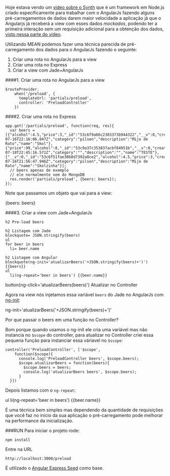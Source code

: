 Hoje estava vendo um [vídeo sobre o Synth](https://www.youtube.com/watch?v=MSH9yB9y4ZA) que é um framework em Node.js criado especificamente para trabalhar com o AngularJs fazendo alguns pré-carregamentos de dados darem maior velocidade a aplicação já que o Angularjs já receberá a view com esses dados *mockados*, podendo ter a primeira interação sem um requisição adicional para a obtenção dos dados, [visto nessa parte do vídeo](http://youtu.be/MSH9yB9y4ZA?t=8m41s).

Utilizando MEAN podemos fazer uma técnica parecida de pré-carregamento dos dados para o AngularJs fazendo o seguinte:

1. Criar uma rota no AngularJs para a view
2. Criar uma rota no Express
3. Criar a view com Jade+AngularJs

####1. Criar uma rota no AngularJs para a view


    $routeProvider.
        when('/preload', {
          templateUrl: 'partials/preload',
          controller: 'PreloadController'
        })
        
####2. Criar uma rota no Express

    app.get('/partials/preload', function(req, res){
      var beers = [{"alcohol":4.5,"price":3,"_id":"53c6f9a66c2303373b944322","__v":0,"created":"2014-07-16T22:16:06.847Z","category":"pilsen","description":"Mijo de Rato","name":"Skol"},{"price":99,"alcohol":8,"_id":"53c9a37c353837acbf84951b","__v":0,"created":"2014-07-18T22:45:16.571Z","category":"","description":"","name":"TESTE"},{"__v":0,"_id":"53c6f51fae30b8d7392a8ce2","alcohol":4.5,"price":3,"created":"2014-07-16T21:56:47.946Z","category":"pilsen","description":"Mijo de Rato","name":"Skolzinha"}];
      // beers apenas de exemplo
      // ele normalmente vem do MongoDB
      res.render('partials/preload', {beers: beers});
    });
    
 Note que passamos um objeto que vai para a view:
 
  {beers: beers}

####3. Criar a view com Jade+AngularJs

    h2 Pre-load beers
    
    h2 Listagem com Jade
    blockquote= JSON.stringify(beers)
    ul
    for beer in beers
      li= beer.name
    
    h2 Listagem com Angular
    blockquote(ng-init='atualizarBeers('+JSON.stringify(beers)+')') {{beers}}
    ul
      li(ng-repeat='beer in beers') {{beer.name}}
      
  button(ng-click='atualizarBeers(beers)') Atualizar no Controller


Agora na view nós injetamos essa variável `beers` do Jade no AngularJs com [ng-init](https://docs.angularjs.org/api/ng/directive/ngInit):

  ng-init='atualizarBeers('+JSON.stringify(beers)+')'
    
Por que passar o beers em uma função no Controller?

Bom porque quando usamos o ng-init ele cria uma variável mas não instancia no `$scope` do controller, para atualizar no Controller criei essa pequena função para instanciar essa váriavel no `$scope`:

    controller('PreloadController', ['$scope', 
        function($scope){
          console.log('PreloadController beers', $scope.beers);
          $scope.atualizarBeers = function(beers){
            $scope.beers = beers;
            console.log('atualizarBeers beers', $scope.beers);
          }
      }])
 

Depois listamos com o `ng-repeat`:

  ul
      li(ng-repeat='beer in beers') {{beer.name}}
 

É uma técnica bem simples mas dependendo da quantidade de requisições que você faz no início da sua aplicação o pré-carregamento pode melhorar na performance da inicialização.



###RUN
Para iniciar o projeto rode:

    npm install

Entre na URL 

    http://localhost:3000/preload


É utilizado o [Angular Express Seed](https://github.com/btford/angular-express-seed) como base.
